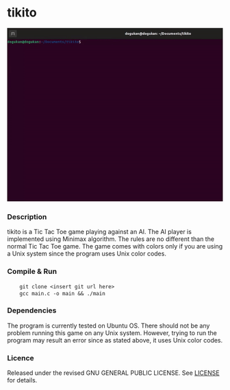 # tikito

![Overview](tictactoe.gif)

### Description
tikito is a Tic Tac Toe game playing against an AI. The AI player is implemented using Minimax algorithm. The rules are no different than the normal Tic Tac Toe game. The game comes with colors only if you are using a Unix system since the program uses Unix color codes. 

### Compile & Run
```
    git clone <insert git url here>
    gcc main.c -o main && ./main
```

### Dependencies
The program is currently tested on Ubuntu OS. There should not be any problem running this game on any Unix system. However, trying to run the program may result an error since as stated above, it uses Unix color codes.

### Licence
Released under the revised  GNU GENERAL PUBLIC LICENSE. See [LICENSE](LICENSE) for details.
